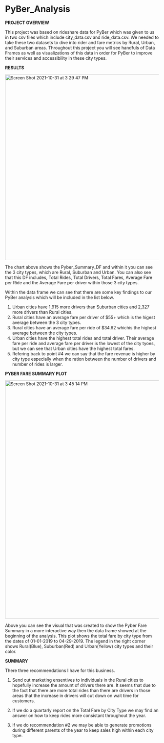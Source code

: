 # PyBer_Analysis

**PROJECT OVERVIEW**

This project was based on rideshare data for PyBer which was given to us in two csv files which include city_data.csv and ride_data.csv. We needed to take these two datasets to dive into rider and fare metrics by Rural, Urban, and Suburban areas. Throughout this project you will see handfuls of Data Frames as well as visualizations of this data in order for PyBer to improve their services and accessibility in these city types.

**RESULTS**

<img width="606" alt="Screen Shot 2021-10-31 at 3 29 47 PM" src="https://user-images.githubusercontent.com/91299616/139603264-5c7e956d-5913-495d-bbc1-f961f9ddf9b0.png">

The chart above shows the Pyber_Summary_DF and within it you can see the 3 city types, which are Rural, Suburban and Urban. You can also see that this DF includes, Total Rides, Total Drivers, Total Fares, Average Fare per Ride and the Average Fare per driver within those 3 city types.

Within the data frame we can see that there are some key findings to our PyBer analysis which will be included in the list below.

1. Urban cities have 1,915 more drivers than Suburban cities and 2,327 more drivers than Rural cities.
2. Rural cities have an average fare per driver of $55+ which is the higest average between the 3 city types.
3. Rural cities have an average fare per ride of $34.62 whichis the highest average between the city types.
4. Urban cities have the highest total rides and total driver. Their average fare per ride and average fare per driver is the lowest of the city tyoes, but we can see that Urban cities have the highest total fares.
5. Refering back to point #4 we can say that the fare revenue is higher by city type especially when the ration between the number of drivers and number of rides is larger.

**PYBER FARE SUMMARY PLOT**

<img width="777" alt="Screen Shot 2021-10-31 at 3 45 14 PM" src="https://user-images.githubusercontent.com/91299616/139603685-7aef49ea-1e7e-457d-abf4-bed84ceb7ca6.png">

Above you can see the visual that was created to show the Pyber Fare Summary in a more interactive way then the data frame showed at the beginning of the analysis. This plot shows the total fare by city type from the dates of 01-01-2019 to 04-29-2019. The legend in the right corner shows Rural(Blue), Suburban(Red) and Urban(Yellow) city types and their color. 

**SUMMARY**

There three recommendations I have for this business.
1. Send out marketing ensentives to individuals in the Rural cities to hopefully increase the amount of drivers there are. It seems that due to the fact that there are more total rides than there are drivers in those areas that the increase in drivers will cut down on wait time for customers.

2. If we do a quartarly report on the Total Fare by City Type we may find an answer on how to keep rides more consistant throughout the year.

3. If we do recommendation #2 we may be able to generate promotions during different parents of the year to keep sales high within each city type.

